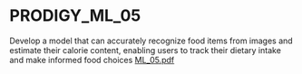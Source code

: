 # PRODIGY_ML_05
Develop a model that can accurately recognize food items from images and estimate their calorie content, enabling users to track their dietary intake and make informed food choices
[ML_05.pdf](https://github.com/HaripriyaR02/PRODIGY_ML_05/files/14624107/ML_05.pdf)
